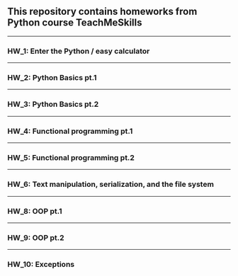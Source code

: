## This repository contains homeworks from Python course TeachMeSkills

---
### HW_1: Enter the Python / easy calculator

---
### HW_2: Python Basics pt.1

---
### HW_3: Python Basics pt.2

---
### HW_4: Functional programming pt.1

---
### HW_5: Functional programming pt.2

---
### HW_6: Text manipulation, serialization, and the file system

---
### HW_8: OOP pt.1

---
### HW_9: OOP pt.2

---
### HW_10: Exceptions